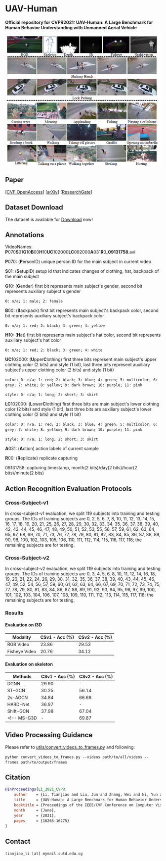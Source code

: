 # UAV-Human

**Official repository for CVPR2021: UAV-Human: A Large Benchmark for Human Behavior Understanding with Unmanned Aerial Vehicle**

![](imgs/samples.png)

## Paper

[[CVF OpenAccess](https://openaccess.thecvf.com/content/CVPR2021/papers/Li_UAV-Human_A_Large_Benchmark_for_Human_Behavior_Understanding_With_Unmanned_CVPR_2021_paper.pdf)] [[arXiv](https://arxiv.org/abs/2104.00946)] [[ResearchGate](https://www.researchgate.net/publication/350558689_UAV-Human_A_Large_Benchmark_for_Human_Behavior_Understanding_with_Unmanned_Aerial_Vehicles)]

## Dataset Download

The dataset is available for [Download](https://sutdcv.github.io/uav-human-web/) now!

<!-- **FAQs:**

**Q1:** Is my competition result in MMVRAC comparable with the results reported in your original paper?

**A1:** No. During our ICCVW2021 MMVRAC competition, only part of the testing data is released, and therefore the result obtained in the MMVRAC competition is **NOT** comparable with the results reported in our paper. If you try to publish an academic paper on our benchmark, please follow the above [link](https://sutdapac-my.sharepoint.com/:f:/g/personal/tianjiao_li_mymail_sutd_edu_sg/EtLLkN49_C9Bq14ur0ZLpHkB-bi9Tc_LlIQBv0Ds4JE49A?e=IqX67X) and download the whole released dataset.

**Q2:** Which identity should I use to train my ReID model, the person ID or the setup ID?

**A2:** In our original paper, we combined the person IDs and subject IDs as the identities to train our model. However, we provide person ID and setup ID to give more choices for you to train and evaluate your own models.

**Q3:** In your ReID dataset, is it the case that you combined the subject ids with the setup ids to obtain 1,144 identities?

**A3:** Yes. In order to publish our ReID dataset to the public, we have to obtain the consent forms from all the captured subjects, and then we are allowed to distribute the videos containing the captured subjects to the community. -->

## Annotations

VideoNames: **P**070**S**01**G**10**B**00**H**10**UC**102000**LC**092000**A**031**R**0\_**09131758**.avi

**P**070: (**P**ersonID) unique person ID for the main subject in current video

**S**01: (**S**etupID) setup id that indicates changes of clothing, hat, backpack of the main subject

**G**10: (**G**ender) first bit represents main subject's gender, second bit represents auxiliary subject's gender

`0: n/a; 1: male; 2: female`

**B**00: (**B**ackpack) first bit represents main subject's backpack color, second bit represents auxiliary subject's backpack color

`0: n/a; 1: red; 2: black; 3: green; 4: yellow`

**H**10: (**H**at) first bit represents main subject's hat color, second bit represents auxiliary subject's hat color

`0: n/a; 1: red; 2: black; 3: green; 4: white`

**UC**102000: (**U**pper**C**lothing) first three bits represent main subject's upper clothing color (2 bits) and style (1 bit), last three bits represent auxiliary subject's upper clothing color (2 bits) and style (1 bit)

`color: 0: n/a; 1: red; 2: black; 3: blue; 4: green; 5: multicolor; 6: grey; 7: white; 8: yellow; 9: dark brown; 10: purple; 11: pink`

`style: 0: n/a; 1: long; 2: short; 3: skirt`

**LC**102000: (**L**ower**C**lothing) first three bits are main subject's lower clothing color (2 bits) and style (1 bit), last three bits are auxiliary subject's lower clothing color (2 bits) and style (1 bit)

`color: 0: n/a; 1: red; 2: black; 3: blue; 4: green; 5: multicolor; 6: grey; 7: white; 8: yellow; 9: dark brown; 10: purple; 11: pink`

`style: 0: n/a; 1: long; 2: short; 3: skirt`

**A**031: (**A**ction) action labels of current sample

**R**00: (**R**eplicate) replicate capturing

09131758: capturing timestamp, month(2 bits)/day(2 bits)/hour(2 bits)/minute(2 bits)

<!-- SkeletonFileNames: -->
<!-- **P**070**S**01**G**10**B**00**H**10**UC**102000**LC**092000**A**031**R**0_09131758.txt -->

<!-- ImageFileNames: -->
<!-- **P**070**S**01**G**10**B**00**H**10**UC**102000**LC**092000**A**031**R**0_09131758_117_bbox.jpg -->

<!-- |Seg|Descriptions|Detailed Description
|:-:|:-:|:-:|
|**P**070| Main Subject Person ID | Unique person ID for each subject |
|**S**01| Main Subject Setup ID | Setup ID when main subject changes clothing/backpack/hat |
|**G**10| Genders: 2bits  | 0 - N/A <br> 1 - Male <br>  2 - Female |
|**B**00| Backpack Color | 0 - No Backpack <br> 1 - Red, 2 - Black <br> 3 - Green, 4 - Yellow|
|**H**10| Hat Color | 0 - No Backpack <br> 1 - Red, 2 - Black <br> 3 - Yellow, 4 - White|
|**UC**102000| Upper Clothing <br> Style & Color | *Style*: 0 - N/A, 1 - Long, 2 - Short, 3 - Skirt <br> *Color*: 0 - N/a, 1 - Red, 2 - Black, 3 - Blue, 4 - Green, 5 - Multicolor, 6 - Grey, 7 - White, 8 - Yellow, 9 - Dark Brown, 10 - Purple, 11 - Pink |
|**LC**092000| Lower Clothing <br> Style & Color | *Style*: 0 - N/A, 1 - Long, 2 - Short, 3 - Skirt <br> *Color*: 0 - N/a, 1 - Red, 2 - Black, 3 - Blue, 4 - Green, 5 - Multicolor, 6 - Grey, 7 - White, 8 - Yellow, 9 - Dark Brown, 10 - Purple, 11 - Pink |
|**A**031| Action Category | Action label starting from 0 |
|**R**0| Replicate | Replicate capturing |
|09/13/17/58| Timestamp | Month/Day/Hour/Minute

**Note: For Two-Persons Attr, number(s) before slash '/' represent the first person attribute and number(s) after slash '/' represent the second person attribute** -->

## Action Recognition Evaluation Protocols

### Cross-Subject-v1

In cross-subject-v1 evaluation, we split 119 subjects into training and testing groups. The IDs of training subjects are 0, 2, 5, 6, 7, 8, 10, 11, 12, 13, 14, 15, 16, 17, 18, 19, 20, 21, 25, 26, 27, 28, 29, 30, 32, 33, 34, 35, 36, 37, 38, 39, 40, 42, 43, 44, 45, 46, 47, 48, 49, 50, 51, 52, 53, 55, 56, 57, 59, 61, 62, 63, 64, 65, 67, 68, 69, 70, 71, 73, 76, 77, 78, 79, 80, 81, 82, 83, 84, 85, 86, 87, 88, 89, 90, 98, 100, 102, 103, 105, 106, 110, 111, 112, 114, 115, 116, 117, 118; the remaining subjects are for testing.

### Cross-Subject-v2

In cross-subject-v2 evaluation, we split 119 subjects into training and testing groups. The IDs of training subjects are 0, 3, 4, 5, 6, 8, 10, 11, 12, 14, 16, 18, 19, 20, 21, 22, 24, 26, 29, 30, 31, 32, 35, 36, 37, 38, 39, 40, 43, 44, 45, 46, 47, 49, 52, 54, 56, 57, 59, 60, 61, 62, 63, 64, 66, 67, 69, 70, 71, 72, 73, 74, 75, 77, 78, 79, 80, 81, 83, 84, 86, 87, 88, 89, 91, 92, 93, 94, 95, 96, 97, 99, 100, 101, 102, 103, 104, 106, 107, 108, 109, 110, 111, 112, 113, 114, 115, 117, 118; the remaining subjects are for testing.

### Results

#### Evaluation on I3D

| Modality      | CSv1 - Acc (%) | CSv2 - Acc (%) |
| ------------- | -------------- | -------------- |
| RGB Video     | 23.86          | 29.53          |
| Fisheye Video | 20.76          | 34.12          |

#### Evaluation on skeleton

| Methods   | CSv1 - Acc (%) | CSv2 - Acc (%) |
| --------- | -------------- | -------------- |
| DGNN      | 29.90          | -              |
| ST-GCN    | 30.25          | 56.14          |
| 2s-AGCN   | 34.84          | 66.68          |
| HARD-Net  | 36.97          | -              |
| Shift-GCN | 37.98          | 67.04          |
<!-- MS-G3D | -              | 69.87          | -->|

## Video Processing Guidance

Please refer to [utils/convert_videos_to_frames.py](utils/convert_videos_to_frames.py) and following:

`python convert_videos_to_frames.py --videos path/to/all/videos --frames path/to/output/frames`

## Citation

```bibtex
@InProceedings{Li_2021_CVPR,
    author    = {Li, Tianjiao and Liu, Jun and Zhang, Wei and Ni, Yun and Wang, Wenqian and Li, Zhiheng},
    title     = {UAV-Human: A Large Benchmark for Human Behavior Understanding With Unmanned Aerial Vehicles},
    booktitle = {Proceedings of the IEEE/CVF Conference on Computer Vision and Pattern Recognition (CVPR)},
    month     = {June},
    year      = {2021},
    pages     = {16266-16275}
}
```

## Contact

`tianjiao_li [at] mymail.sutd.edu.sg`
